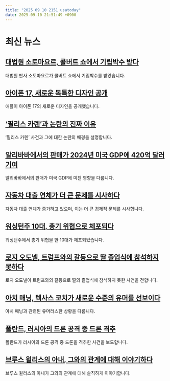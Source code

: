 ```yaml
---
title: "2025 09 10 2151 usatoday"
date: 2025-09-10 21:51:49 +0900
---
```


# 최신 뉴스
## [대법원 소토마요르, 콜버트 쇼에서 기립박수 받다](https://www.usatoday.com/story/news/politics/2025/09/10/supreme-court-sotomayor-dissent-stephen-colbert/86069764007/)
대법원 판사 소토마요르가 콜버트 쇼에서 기립박수를 받았습니다.
## [아이폰 17, 새로운 독특한 디자인 공개](https://www.usatoday.com/story/tech/columnists/2025/09/10/apple-new-iphone-17-designs/86067693007/)
애플이 아이폰 17의 새로운 디자인을 공개했습니다.
## [‘필리스 카렌’과 논란의 진짜 이유](https://www.usatoday.com/story/life/health-wellness/2025/09/10/phillies-karen-outrage-explained/86070492007/)
‘필리스 카렌’ 사건과 그에 대한 논란의 배경을 설명합니다.
## [알리바바에서의 판매가 2024년 미국 GDP에 420억 달러 기여](https://www.usatoday.com/story/news/money/2025/09/10/auto-loan-delinquencies-debt-report/85998815007/)
알리바바에서의 판매가 미국 GDP에 미친 영향을 다룹니다.
## [자동차 대출 연체가 더 큰 문제를 시사하다](https://www.usatoday.com/story/money/2025/09/10/auto-loan-delinquencies-debt-report/85998815007/)
자동차 대출 연체가 증가하고 있으며, 이는 더 큰 경제적 문제를 시사합니다.
## [워싱턴주 10대, 총기 위협으로 체포되다](https://www.usatoday.com/story/news/nation/2025/09/09/teenager-school-shooter-ideations-arrested-washington-state/86065693007/)
워싱턴주에서 총기 위협을 한 10대가 체포되었습니다.
## [로지 오도넬, 트럼프와의 갈등으로 딸 졸업식에 참석하지 못하다](https://www.usatoday.com/story/entertainment/celebrities/2025/09/09/rosie-odonnell-donald-trump-graduation/86064790007/)
로지 오도넬이 트럼프와의 갈등으로 딸의 졸업식에 참석하지 못한 사연을 전합니다.
## [아치 매닝, 텍사스 코치가 새로운 수준의 유머를 선보이다](https://www.usatoday.com/story/sports/ncaaf/sec/2025/09/10/arch-manning-injury-steve-sarkisian-bathroom/86057652007/)
아치 매닝과 관련된 유머러스한 상황을 다룹니다.
## [폴란드, 러시아의 드론 공격 중 드론 격추](https://www.usatoday.com/story/news/world/2025/09/10/poland-drones-russian-attack-ukraine/86068575007/)
폴란드가 러시아의 드론 공격 중 드론을 격추한 사건을 보도합니다.
## [브루스 윌리스의 아내, 그와의 관계에 대해 이야기하다](https://www.usatoday.com/story/life/health-wellness/2025/09/10/emma-heming-willis-bruce-willis-dementia-connection/85953838007/)
브루스 윌리스의 아내가 그와의 관계에 대해 솔직하게 이야기합니다.